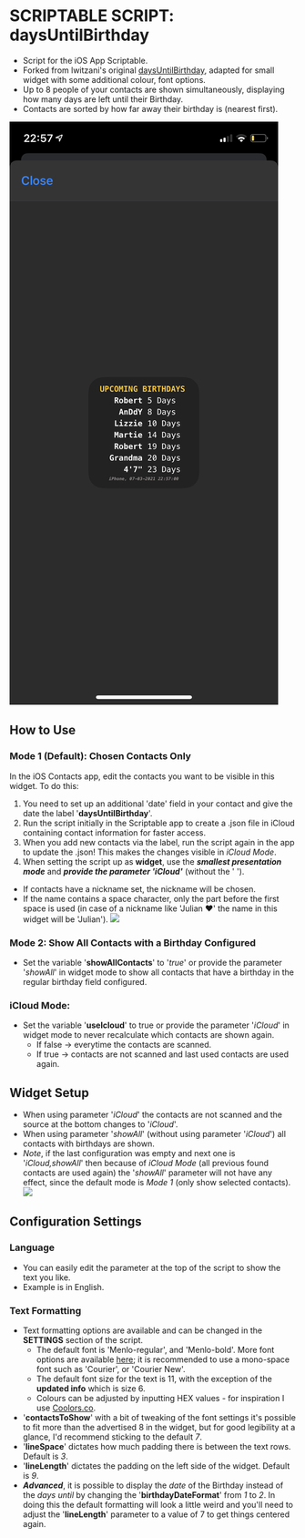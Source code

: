 # SCRIPTABLE SCRIPT: daysUntilBirthday
- Script for the iOS App Scriptable.
- Forked from lwitzani's original [daysUntilBirthday](https://github.com/lwitzani/daysUntilBirthday), adapted for small widget with some additional colour, font options.
- Up to 8 people of your contacts are shown simultaneously, displaying how many days are left until their Birthday.
- Contacts are sorted by how far away their birthday is (nearest first).

![](fullySetupWidget.png)

## How to Use
### Mode 1 (Default): Chosen Contacts Only
In the iOS Contacts app, edit the contacts you want to be visible in this widget. To do this:
1. You need to set up an additional 'date' field in your contact and give the date the label '**daysUntilBirthday**'.
2. Run the script initially in the Scriptable app to create a .json file in iCloud containing contact information for faster access.
3. When you add new contacts via the label, run the script again in the app to update the .json! This makes the changes visible in *iCloud Mode*.
4. When setting the script up as **widget**, use the ***smallest presentation mode*** and ***provide the parameter 'iCloud'*** (without the ' ').
- If contacts have a nickname set, the nickname will be chosen.
- If the name contains a space character, only the part before the first space is used (in case of a nickname like 'Julian ❤️' the name in this widget will be 'Julian').
![](contactSetup.gif)

### Mode 2: Show All Contacts with a Birthday Configured
- Set the variable '**showAllContacts**' to '*true*' or provide the parameter '*showAll*' in widget mode to show all contacts that have a birthday in the regular birthday field configured.

### iCloud Mode:
- Set the variable '**useIcloud**' to true or provide the parameter '*iCloud*' in widget mode to never recalculate which contacts are shown again.
	- If false -> everytime the contacts are scanned.
	- If true -> contacts are not scanned and last used contacts are used again.


## Widget Setup
- When using parameter '*iCloud*' the contacts are not scanned and the source at the bottom changes to '*iCloud*'.
- When using parameter '*showAll*' (without using parameter '*iCloud*') all contacts with birthdays are shown.
- *Note*, if the last configuration was empty and next one is '*iCloud,showAll*' then because of *iCloud Mode* (all previous found contacts are used again) the '*showAll*' parameter will not have any effect, since the default mode is *Mode 1* (only show selected contacts).
![](setupWidget.gif)

## Configuration Settings
### Language
- You can easily edit the parameter at the top of the script to show the text you like.
- Example is in English.

### Text Formatting
- Text formatting options are available and can be changed in the **SETTINGS** section of the script.
	- The default font is 'Menlo-regular', and 'Menlo-bold'. More font options are available [here](http://iosfonts.com); it is recommended to use a mono-space font such as 'Courier', or 'Courier New'.
	- The default font size for the text is 11, with the exception of the **updated info** which is size 6.
	- Colours can be adjusted by inputting HEX values - for inspiration I use [Coolors.co](https://coolors.co).
- '**contactsToShow**' with a bit of tweaking of the font settings it's possible to fit more than the advertised 8 in the widget, but for good legibility at a glance, I'd recommend sticking to the default *7*.
- '**lineSpace**' dictates how much padding there is between the text rows. Default is *3*.
- '**lineLength**' dictates the padding on the left side of the widget. Default is *9*.
- ***Advanced***, it is possible to display the *date* of the Birthday instead of the *days until* by changing the '**birthdayDateFormat**' from *1* to *2*. In doing this the default formatting will look a little weird and you'll need to adjust the '**lineLength**' parameter to a value of 7 to get things centered again.
